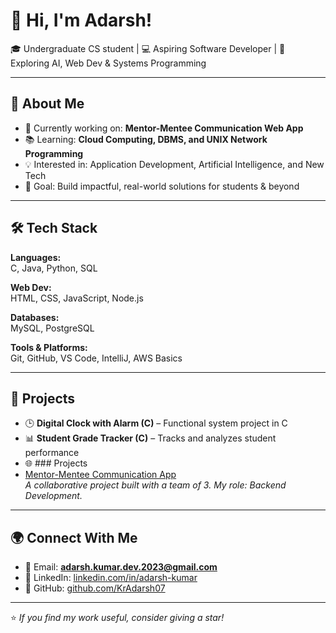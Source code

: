 # 👋 Hi, I'm Adarsh!

🎓 Undergraduate CS student | 💻 Aspiring Software Developer | 🌱 Exploring AI, Web Dev & Systems Programming  

---

## 🚀 About Me
- 🔭 Currently working on: **Mentor-Mentee Communication Web App**  
- 📚 Learning: **Cloud Computing, DBMS, and UNIX Network Programming**  
- 💡 Interested in: Application Development, Artificial Intelligence, and New Tech  
- 🎯 Goal: Build impactful, real-world solutions for students & beyond  

---

## 🛠️ Tech Stack
**Languages:**  
C, Java, Python, SQL  

**Web Dev:**  
HTML, CSS, JavaScript, Node.js

**Databases:**  
MySQL, PostgreSQL  

**Tools & Platforms:**  
Git, GitHub, VS Code, IntelliJ, AWS Basics  

---

## 📌 Projects
- 🕒 **Digital Clock with Alarm (C)** – Functional system project in C  
- 📊 **Student Grade Tracker (C)** – Tracks and analyzes student performance  
- 🌐 ### Projects
- [Mentor-Mentee Communication App](https://github.com/Omine8/MentorKonnect)  
  *A collaborative project built with a team of 3. My role: Backend Development.*



---

## 🌍 Connect With Me
- 📧 Email: **adarsh.kumar.dev.2023@gmail.com**  
- 💼 LinkedIn: [linkedin.com/in/adarsh-kumar](https://www.linkedin.com/in/adarsh-kumar-3b15902b7/)
- 🐙 GitHub: [github.com/KrAdarsh07](https://github.com/KrAdarsh07)  

---

⭐️ *If you find my work useful, consider giving a star!*  
